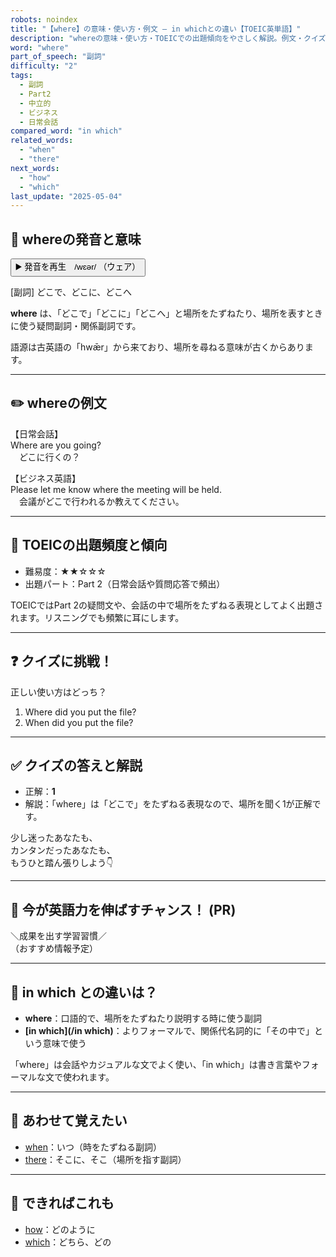 ```yaml
---
robots: noindex
title: "【where】の意味・使い方・例文 ― in whichとの違い【TOEIC英単語】"
description: "whereの意味・使い方・TOEICでの出題傾向をやさしく解説。例文・クイズ付きでin whichとの違いもわかりやすく学べます。"
word: "where"
part_of_speech: "副詞"
difficulty: "2"
tags:
  - 副詞
  - Part2
  - 中立的
  - ビジネス
  - 日常会話
compared_word: "in which"
related_words:
  - "when"
  - "there"
next_words:
  - "how"
  - "which"
last_update: "2025-05-04"
---
```


## 🔰 whereの発音と意味

<button class="play-audio" onclick="playTTS('where')">
  <span class="play-audio-main">
    ▶️ 発音を再生　/wɛər/
  </span>
  <span class="play-audio-sub">
    （ウェア）
  </span>
</button>

[副詞] どこで、どこに、どこへ

**where** は、「どこで」「どこに」「どこへ」と場所をたずねたり、場所を表すときに使う疑問副詞・関係副詞です。

語源は古英語の「hwǣr」から来ており、場所を尋ねる意味が古くからあります。

---

## ✏️ whereの例文

【日常会話】  
Where are you going?  
　どこに行くの？

【ビジネス英語】  
Please let me know where the meeting will be held.  
　会議がどこで行われるか教えてください。

---

## 🎯 TOEICの出題頻度と傾向

- 難易度：★★☆☆☆
- 出題パート：Part 2（日常会話や質問応答で頻出）

TOEICではPart 2の疑問文や、会話の中で場所をたずねる表現としてよく出題されます。リスニングでも頻繁に耳にします。

---

## ❓ クイズに挑戦！

正しい使い方はどっち？

1. Where did you put the file?  
2. When did you put the file?

---

## ✅ クイズの答えと解説

- 正解：**1**
- 解説：「where」は「どこで」をたずねる表現なので、場所を聞く1が正解です。

少し迷ったあなたも、  
カンタンだったあなたも、  
もうひと踏ん張りしよう👇️

---

## 🚀 今が英語力を伸ばすチャンス！ (PR)

<div class="info-center">
＼成果を出す学習習慣／<br>  
（おすすめ情報予定）
</div>

---

## 🤔  in which との違いは？

- **where**：口語的で、場所をたずねたり説明する時に使う副詞
- **[in which](/in which)**：よりフォーマルで、関係代名詞的に「その中で」という意味で使う

「where」は会話やカジュアルな文でよく使い、「in which」は書き言葉やフォーマルな文で使われます。

---

## 🧩 あわせて覚えたい

- [when](/when)：いつ（時をたずねる副詞）
- [there](/there)：そこに、そこ（場所を指す副詞）

---

## 📖 できればこれも

- [how](/how)：どのように
- [which](/which)：どちら、どの

<!-- cvid: aid04_bid26 -->
